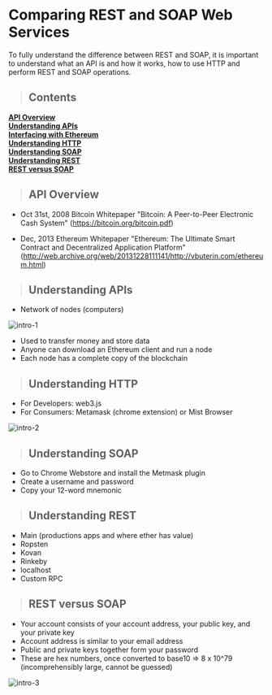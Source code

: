 # Comparing REST and SOAP Web Services

To fully understand the difference between REST and SOAP, it is important to understand what an API is and how it works, how to use HTTP and perform REST and SOAP operations.

> ## Contents

**[API Overview](#overview)**<br>
**[Understanding APIs](#UnderstandingAPIs)**<br>
**[Interfacing with Ethereum](#UnderstandingHTTP)**<br>
**[Understanding HTTP](#UnderstandingSOAP)**<br>
**[Understanding SOAP](#UnderstandingREST)**<br>
**[Understanding REST](#RESTversusSOAP)**<br>
**[REST versus SOAP](#RESTversusSOAP)**<br>

<a name="overview"></a>
> ## API Overview
- Oct 31st, 2008 Bitcoin Whitepaper
"Bitcoin: A Peer-to-Peer Electronic Cash System" 
(https://bitcoin.org/bitcoin.pdf)

- Dec, 2013 Ethereum Whitepaper
"Ethereum: The Ultimate Smart Contract and Decentralized Application Platform" (http://web.archive.org/web/20131228111141/http://vbuterin.com/ethereum.html)

<a name="UnderstandingAPIs"></a>
> ## Understanding APIs

- Network of nodes (computers)

![intro-1](https://user-images.githubusercontent.com/4720428/50610712-cf6ed880-0e88-11e9-9344-03a3f4aaa84f.png)

- Used to transfer money and store data
- Anyone can download an Ethereum client and run a node
- Each node has a complete copy of the blockchain

<a name="UnderstandingHTTP"></a>
> ## Understanding HTTP

- For Developers: web3.js
- For Consumers: Metamask (chrome extension) or Mist Browser

![intro-2](https://user-images.githubusercontent.com/4720428/50611167-4f497280-0e8a-11e9-8180-dac65c2a1bdf.png)

<a name="UnderstandingSOAP"></a>
> ## Understanding SOAP

- Go to Chrome Webstore and install the Metmask plugin
- Create a username and password
- Copy your 12-word mnemonic 

<a name="UnderstandingREST"></a>
> ## Understanding REST

- Main (productions apps and where ether has value)
- Ropsten
- Kovan
- Rinkeby
- localhost
- Custom RPC

<a name="RESTversusSOAP"></a>
> ## REST versus SOAP

- Your account consists of your account address, your public key, and your private key
- Account address is similar to your email address
- Public and private keys together form your password
- These are hex numbers, once converted to base10 => 8 x 10^79 (incomprehensibly large, cannot be guessed)

![intro-3](https://user-images.githubusercontent.com/4720428/50611521-9e43d780-0e8b-11e9-8280-74d39ab688d2.png)









